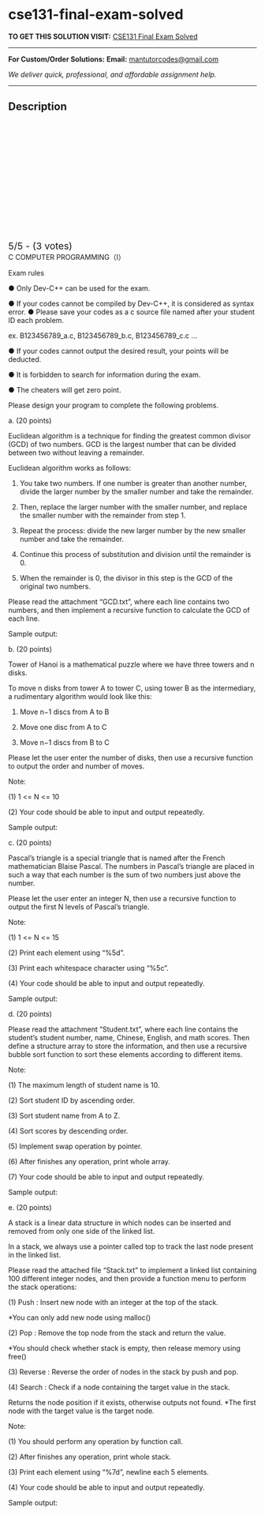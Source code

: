 # cse131-final-exam-solved
**TO GET THIS SOLUTION VISIT:** [CSE131 Final Exam Solved](https://mantutor.com/product/cse131-final-exam-solved/)


---

**For Custom/Order Solutions:** **Email:** mantutorcodes@gmail.com  

*We deliver quick, professional, and affordable assignment help.*

---

<h2>Description</h2>



<div class="kk-star-ratings kksr-auto kksr-align-center kksr-valign-top" data-payload="{&quot;align&quot;:&quot;center&quot;,&quot;id&quot;:&quot;116024&quot;,&quot;slug&quot;:&quot;default&quot;,&quot;valign&quot;:&quot;top&quot;,&quot;ignore&quot;:&quot;&quot;,&quot;reference&quot;:&quot;auto&quot;,&quot;class&quot;:&quot;&quot;,&quot;count&quot;:&quot;3&quot;,&quot;legendonly&quot;:&quot;&quot;,&quot;readonly&quot;:&quot;&quot;,&quot;score&quot;:&quot;5&quot;,&quot;starsonly&quot;:&quot;&quot;,&quot;best&quot;:&quot;5&quot;,&quot;gap&quot;:&quot;4&quot;,&quot;greet&quot;:&quot;Rate this product&quot;,&quot;legend&quot;:&quot;5\/5 - (3 votes)&quot;,&quot;size&quot;:&quot;24&quot;,&quot;title&quot;:&quot;CSE131 Final Exam Solved&quot;,&quot;width&quot;:&quot;138&quot;,&quot;_legend&quot;:&quot;{score}\/{best} - ({count} {votes})&quot;,&quot;font_factor&quot;:&quot;1.25&quot;}">

<div class="kksr-stars">

<div class="kksr-stars-inactive">
            <div class="kksr-star" data-star="1" style="padding-right: 4px">


<div class="kksr-icon" style="width: 24px; height: 24px;"></div>
        </div>
            <div class="kksr-star" data-star="2" style="padding-right: 4px">


<div class="kksr-icon" style="width: 24px; height: 24px;"></div>
        </div>
            <div class="kksr-star" data-star="3" style="padding-right: 4px">


<div class="kksr-icon" style="width: 24px; height: 24px;"></div>
        </div>
            <div class="kksr-star" data-star="4" style="padding-right: 4px">


<div class="kksr-icon" style="width: 24px; height: 24px;"></div>
        </div>
            <div class="kksr-star" data-star="5" style="padding-right: 4px">


<div class="kksr-icon" style="width: 24px; height: 24px;"></div>
        </div>
    </div>

<div class="kksr-stars-active" style="width: 138px;">
            <div class="kksr-star" style="padding-right: 4px">


<div class="kksr-icon" style="width: 24px; height: 24px;"></div>
        </div>
            <div class="kksr-star" style="padding-right: 4px">


<div class="kksr-icon" style="width: 24px; height: 24px;"></div>
        </div>
            <div class="kksr-star" style="padding-right: 4px">


<div class="kksr-icon" style="width: 24px; height: 24px;"></div>
        </div>
            <div class="kksr-star" style="padding-right: 4px">


<div class="kksr-icon" style="width: 24px; height: 24px;"></div>
        </div>
            <div class="kksr-star" style="padding-right: 4px">


<div class="kksr-icon" style="width: 24px; height: 24px;"></div>
        </div>
    </div>
</div>


<div class="kksr-legend" style="font-size: 19.2px;">
            5/5 - (3 votes)    </div>
    </div>
C COMPUTER PROGRAMMING（I）

Exam rules

● Only Dev-C++ can be used for the exam.

● If your codes cannot be compiled by Dev-C++, it is considered as syntax error. ● Please save your codes as a c source file named after your student ID each problem.

ex. B123456789_a.c, B123456789_b.c, B123456789_c.c …

● If your codes cannot output the desired result, your points will be deducted.

● It is forbidden to search for information during the exam.

● The cheaters will get zero point.

Please design your program to complete the following problems.

a. (20 points)

Euclidean algorithm is a technique for finding the greatest common divisor (GCD) of two numbers. GCD is the largest number that can be divided between two without leaving a remainder.

Euclidean algorithm works as follows:

1. You take two numbers. If one number is greater than another number, divide the larger number by the smaller number and take the remainder.

2. Then, replace the larger number with the smaller number, and replace the smaller number with the remainder from step 1.

3. Repeat the process: divide the new larger number by the new smaller number and take the remainder.

4. Continue this process of substitution and division until the remainder is 0.

5. When the remainder is 0, the divisor in this step is the GCD of the original two numbers.

Please read the attachment “GCD.txt”, where each line contains two numbers, and then implement a recursive function to calculate the GCD of each line.

Sample output:

b. (20 points)

Tower of Hanoi is a mathematical puzzle where we have three towers and n disks.

To move n disks from tower A to tower C, using tower B as the intermediary, a rudimentary algorithm would look like this:

1. Move n−1 discs from A to B

2. Move one disc from A to C

3. Move n−1 discs from B to C

Please let the user enter the number of disks, then use a recursive function to output the order and number of moves.

Note:

(1) 1 &lt;= N &lt;= 10

(2) Your code should be able to input and output repeatedly.

Sample output:

c. (20 points)

Pascal’s triangle is a special triangle that is named after the French mathematician Blaise Pascal. The numbers in Pascal’s triangle are placed in such a way that each number is the sum of two numbers just above the number.

Please let the user enter an integer N, then use a recursive function to output the first N levels of Pascal’s triangle.

Note:

(1) 1 &lt;= N &lt;= 15

(2) Print each element using “%5d”.

(3) Print each whitespace character using “%5c”.

(4) Your code should be able to input and output repeatedly.

Sample output:

d. (20 points)

Please read the attachment “Student.txt”, where each line contains the student’s student number, name, Chinese, English, and math scores. Then define a structure array to store the information, and then use a recursive bubble sort function to sort these elements according to different items.

Note:

(1) The maximum length of student name is 10.

(2) Sort student ID by ascending order.

(3) Sort student name from A to Z.

(4) Sort scores by descending order.

(5) Implement swap operation by pointer.

(6) After finishes any operation, print whole array.

(7) Your code should be able to input and output repeatedly.

Sample output:

e. (20 points)

A stack is a linear data structure in which nodes can be inserted and removed from only one side of the linked list.

In a stack, we always use a pointer called top to track the last node present in the linked list.

Please read the attached file “Stack.txt” to implement a linked list containing 100 different integer nodes, and then provide a function menu to perform the stack operations:

(1) Push : Insert new node with an integer at the top of the stack.

*You can only add new node using malloc()

(2) Pop : Remove the top node from the stack and return the value.

*You should check whether stack is empty, then release memory using free()

(3) Reverse : Reverse the order of nodes in the stack by push and pop.

(4) Search : Check if a node containing the target value in the stack.

Returns the node position if it exists, otherwise outputs not found. *The first node with the target value is the target node.

Note:

(1) You should perform any operation by function call.

(2) After finishes any operation, print whole stack.

(3) Print each element using “%7d”, newline each 5 elements.

(4) Your code should be able to input and output repeatedly.

Sample output:
